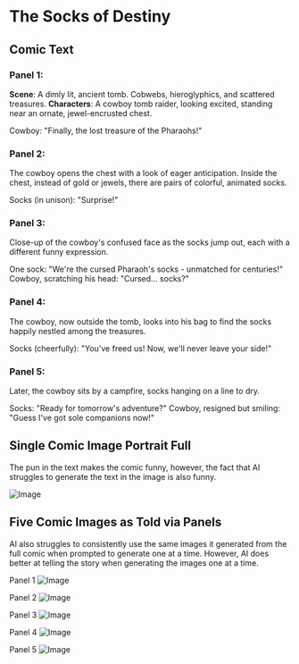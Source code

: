# The Socks of Destiny

## Comic Text

### Panel 1:

**Scene**: A dimly lit, ancient tomb. Cobwebs, hieroglyphics, and scattered treasures.
**Characters**: A cowboy tomb raider, looking excited, standing near an ornate, jewel-encrusted chest.

Cowboy: "Finally, the lost treasure of the Pharaohs!"

### Panel 2:

The cowboy opens the chest with a look of eager anticipation.
Inside the chest, instead of gold or jewels, there are pairs of colorful, animated socks.

Socks (in unison): "Surprise!"

### Panel 3:

Close-up of the cowboy's confused face as the socks jump out, each with a different funny expression.

One sock: "We're the cursed Pharaoh's socks - unmatched for centuries!"
Cowboy, scratching his head: "Cursed... socks?"

### Panel 4:

The cowboy, now outside the tomb, looks into his bag to find the socks happily nestled among the treasures.

Socks (cheerfully): "You've freed us! Now, we'll never leave your side!"

### Panel 5:

Later, the cowboy sits by a campfire, socks hanging on a line to dry.

Socks: "Ready for tomorrow's adventure?"
Cowboy, resigned but smiling: "Guess I've got sole companions now!"

## Single Comic Image Portrait Full

The pun in the text makes the comic funny, however, the fact that AI struggles to generate the text in the image is also funny.

![Image]()

## Five Comic Images as Told via Panels

AI also struggles to consistently use the same images it generated from the full comic when prompted to generate one at a time. However, AI does better at telling the story when generating the images one at a time.

Panel 1
![Image]()

Panel 2
![Image]()

Panel 3
![Image]()

Panel 4
![Image]()

Panel 5
![Image]()